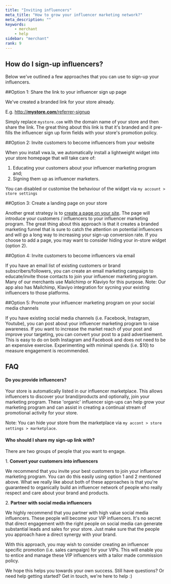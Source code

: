 ```yaml
---
title: "Inviting influencers"
meta_title: "How to grow your influencer marketing network?"
meta_description: ""
keywords:
    - merchant
    - help
sidebar: "merchant"
rank: 9
---
```


## How do I sign-up influencers?

Below we've outlined a few approaches that you can use to sign-up your influencers.

##Option 1: Share the link to your influencer sign up page

We've created a branded link for your store already.

E.g. [http://**mystore.com**/referrer-signup](http://amt1.myshopify.com/referrer-signup)

Simply replace `mystore.com` with the domain name of your store and then share the link. The great thing about this link is that it's branded and it pre-fills the influencer sign up form fields with your store's promotion policy.
  
##Option 2: Invite customers to become influencers from your website

When you install vwa.la, we automatically install a lightweight widget into your store homepage that will take care of:

1.  Educating your customers about your influencer marketing program and;
2.  Signing them up as influencer marketers.

You can disabled or customise the behaviour of the widget via `my account > store settings`

##Option 3: Create a landing page on your store  
  
Another great strategy is to [create a page on your site](/merchant/adding-a-page-to-your-store/). The page will introduce your customers / influencers to your influencer marketing program. The great thing about this approach is that it creates a branded marketing funnel that is sure to catch the attention on potential influencers and will go a long way to increasing your sign-up conversion rate. If you choose to add a page, you may want to consider hiding your in-store widget (option 2).
  
##Option 4: Invite customers to become influencers via email

If you have an email list of existing customers or brand subscribers/followers, you can create an email marketing campaign to educate/invite those contacts to join your influencer marketing program. Many of our merchants use Mailchimp or Klaviyo for this purpose. Note: Our app also has Mailchimp, Klaviyo integration for sycning your existing influencers to those platforms.

##Option 5: Promote your influencer marketing program on your social media channels

If you have existing social media channels (i.e. Facebook, Instagram, Youtube), you can post about your influencer marketing program to raise awareness. If you want to increase the market reach of your post and improve your targeting, you can convert your post to a paid advertisement. This is easy to do on both Instagram and Facebook and does not need to be an expensive exercise. Experimenting with minimal spends (i.e. $10) to measure engagement is recommended.

FAQ
---

#### Do you provide influencers?

Your store is automatically listed in our influencer marketplace. This allows influencers to discover your brand/products and optionally, join your marketing program. These 'organic' influencer sign-ups can help grow your marketing program and can assist in creating a continual stream of promotional activity for your store.

Note: You can hide your store from the marketplace via `my accont > store settings > marketplace`. 

#### Who should I share my sign-up link with?

There are two groups of people that you want to engage.

1\. **Convert your customers into influencers**

We recommend that you invite your best customers to join your influencer marketing program. You can do this easily using option 1 and 2 mentioned above. What we really like about both of these approaches is that you're guaranteed to organically build an influencer network of people who really respect and care about your brand and products.

2\. **Partner with social media influencers**

We highly recommend that you partner with high value social media influencers. These people will become your VIP influencers. It's no secret that direct engagement with the right people on social media can generate substantial leads and sales for your store. Just make sure that the people you approach have a direct synergy with your brand.

With this approach, you may wish to consider creating an influencer specific promotion (i.e. sales campaign) for your VIPs. This will enable you to entice and manage these VIP influencers with a tailor made commission policy.

  
We hope this helps you towards your own success. Still have questions? Or need help getting started? Get in touch, we're here to help :)